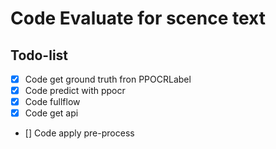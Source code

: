 # Code Evaluate for scence text
## Todo-list
- [x] Code get ground truth fron PPOCRLabel
- [x] Code predict with ppocr
- [x] Code fullflow
- [x] Code get api
- [] Code apply pre-process
